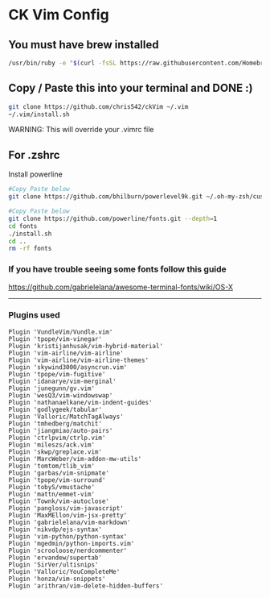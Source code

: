 # CK Vim Config

## You must have brew installed
```bash
/usr/bin/ruby -e "$(curl -fsSL https://raw.githubusercontent.com/Homebrew/install/master/install)"
```

## Copy / Paste this into your terminal and DONE :)
```bash
git clone https://github.com/chris542/ckVim ~/.vim
~/.vim/install.sh
```

 WARNING: This will override your .vimrc file

## For .zshrc
Install powerline
```bash
#Copy Paste below
git clone https://github.com/bhilburn/powerlevel9k.git ~/.oh-my-zsh/custom/themes/powerlevel9k

#Copy Paste below
git clone https://github.com/powerline/fonts.git --depth=1
cd fonts
./install.sh
cd ..
rm -rf fonts
```

### If you have trouble seeing some fonts follow this guide
https://github.com/gabrielelana/awesome-terminal-fonts/wiki/OS-X 


---

### Plugins used

    Plugin 'VundleVim/Vundle.vim'
    Plugin 'tpope/vim-vinegar'
    Plugin 'kristijanhusak/vim-hybrid-material'
    Plugin 'vim-airline/vim-airline'
    Plugin 'vim-airline/vim-airline-themes'
    Plugin 'skywind3000/asyncrun.vim'
    Plugin 'tpope/vim-fugitive'
    Plugin 'idanarye/vim-merginal'
    Plugin 'junegunn/gv.vim'
    Plugin 'wesQ3/vim-windowswap'
    Plugin 'nathanaelkane/vim-indent-guides'
    Plugin 'godlygeek/tabular'
    Plugin 'Valloric/MatchTagAlways'
    Plugin 'tmhedberg/matchit'
    Plugin 'jiangmiao/auto-pairs'
    Plugin 'ctrlpvim/ctrlp.vim'
    Plugin 'mileszs/ack.vim'
    Plugin 'skwp/greplace.vim'
    Plugin 'MarcWeber/vim-addon-mw-utils'
    Plugin 'tomtom/tlib_vim'
    Plugin 'garbas/vim-snipmate'
    Plugin 'tpope/vim-surround'
    Plugin 'tobyS/vmustache'
    Plugin 'mattn/emmet-vim'
    Plugin 'Townk/vim-autoclose'
    Plugin 'pangloss/vim-javascript'
    Plugin 'MaxMEllon/vim-jsx-pretty'
    Plugin 'gabrielelana/vim-markdown'
    Plugin 'nikvdp/ejs-syntax'
    Plugin 'vim-python/python-syntax'
    Plugin 'mgedmin/python-imports.vim'
    Plugin 'scrooloose/nerdcommenter'
    Plugin 'ervandew/supertab'
    Plugin 'SirVer/ultisnips'
    Plugin 'Valloric/YouCompleteMe'
    Plugin 'honza/vim-snippets'
    Plugin 'arithran/vim-delete-hidden-buffers'
